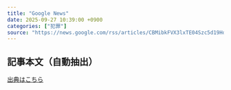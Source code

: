 ```yaml
---
title: "Google News"
date: 2025-09-27 10:39:00 +0900
categories: ["犯罪"]
source: "https://news.google.com/rss/articles/CBMibkFVX3lxTE04Szc5d19HdkZ4QUNMMXQtdGJfVHpnU21CdGVfMUNmLTk1eFh0TEtpdHMxcmFGM3cyYmRjV3NfT2xiNG84d29nc2RJMmhOQnNEYmpDWGIwbzFKTkFjSVRIVXZneTB6X3Utdm5QQzR3?oc=5"
---
```


## 記事本文（自動抽出）
<body class="y0K44d EA71Tc" id="readabilityBody"></body>

[出典はこちら](https://news.google.com/rss/articles/CBMibkFVX3lxTE04Szc5d19HdkZ4QUNMMXQtdGJfVHpnU21CdGVfMUNmLTk1eFh0TEtpdHMxcmFGM3cyYmRjV3NfT2xiNG84d29nc2RJMmhOQnNEYmpDWGIwbzFKTkFjSVRIVXZneTB6X3Utdm5QQzR3?oc=5)
